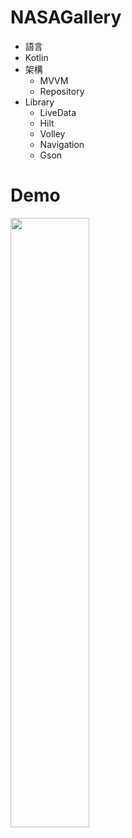 # NASAGallery
 * 語言
  * Kotlin
* 架構
  * MVVM
  * Repository
* Library
  * LiveData
  * Hilt
  * Volley
  * Navigation
  * Gson
# Demo
<p>  
  <code><img width="50%" src="https://github.com/BaiChuanWang2/NASAGallery/blob/main/demo.png"></code>
</p>
